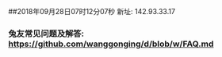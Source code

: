 ##2018年09月28日07时12分07秒 新址: 142.93.33.17
### 兔友常见问题及解答: https://github.com/wanggonging/d/blob/w/FAQ.md
